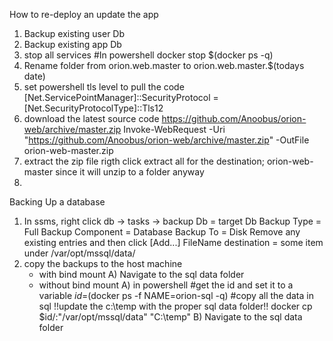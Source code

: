 How to re-deploy an update the app


1) Backup existing user Db
2) Backup existing app Db
3) stop all services
	#In powershell
	docker stop $(docker ps -q)
4) Rename folder from orion.web.master to orion.web.master.$(todays date)
5) set powershell tls level to pull the code
	 [Net.ServicePointManager]::SecurityProtocol = [Net.SecurityProtocolType]::Tls12
5) download the latest source code https://github.com/Anoobus/orion-web/archive/master.zip 
	Invoke-WebRequest -Uri "https://github.com/Anoobus/orion-web/archive/master.zip" -OutFile orion-web-master.zip
6) extract the zip file
	rigth click extract all
	for the destination; orion-web-master since it will unzip to a folder anyway
7) 

Backing Up a database

1) In ssms, right click db -> tasks -> backup
	Db = target Db
	Backup Type = Full
	Backup Component = Database
	Backup To = Disk
	Remove any existing entries and then click [Add...] 
	FileName destination = some item under /var/opt/mssql/data/
2) copy the backups to the host machine
	* with bind mount
		A) Navigate to the sql data folder
	* without bind mount
		A) in powershell
			#get the id and set it to a variable
			$id=$(docker ps -f NAME=orion-sql -q)
			#copy all the data in sql !!update the c:\temp with the proper sql data folder!!
			docker cp $id/:"/var/opt/mssql/data" "C:\temp"
		B) Navigate to the sql data folder
	